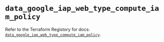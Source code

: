 # `data_google_iap_web_type_compute_iam_policy`

Refer to the Terraform Registory for docs: [`data_google_iap_web_type_compute_iam_policy`](https://registry.terraform.io/providers/hashicorp/google-beta/5.11.0/docs/data-sources/google_iap_web_type_compute_iam_policy).
